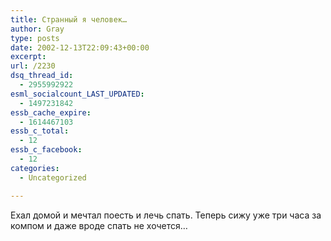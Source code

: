 ```yaml
---
title: Странный я человек…
author: Gray
type: posts
date: 2002-12-13T22:09:43+00:00
excerpt:
url: /2230
dsq_thread_id:
  - 2955992922
esml_socialcount_LAST_UPDATED:
  - 1497231842
essb_cache_expire:
  - 1614467103
essb_c_total:
  - 12
essb_c_facebook:
  - 12
categories:
  - Uncategorized

---
```








Ехал домой и мечтал поесть и лечь спать. Теперь сижу уже три часа за компом и даже вроде спать не хочется&#8230;